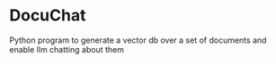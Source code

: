 # DocuChat
Python program to generate a vector db over a set of documents and enable llm chatting about them
